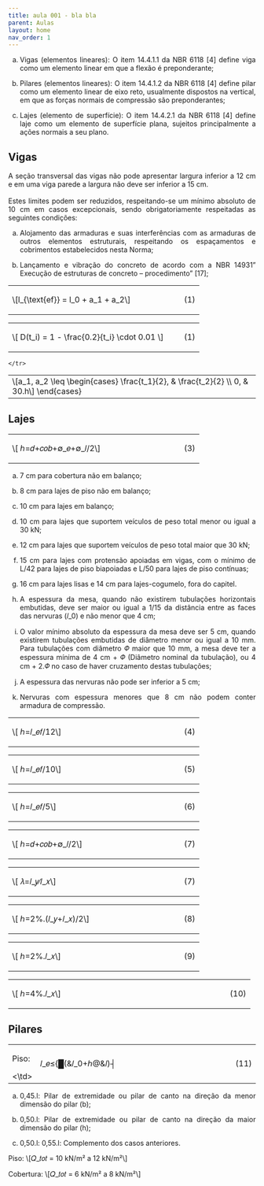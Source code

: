 ```yaml
---
title: aula 001 - bla bla
parent: Aulas
layout: home
nav_order: 1
---
```


<!--Don't delete ths script-->
<script src = "https://polyfill.io/v3/polyfill.min.js?features=es6"></script>
<script id = "MathJax-script" async src="https://cdn.jsdelivr.net/npm/mathjax@3/es5/tex-mml-chtml.js"></script>
<!--Don't delete ths script-->

<ol type="a">
    <li><p align="justify">Vigas (elementos lineares): O item 14.4.1.1 da NBR 6118 [4] define viga como um elemento linear em que a flexão é preponderante;</p></li>
    <li><p align="justify">Pilares (elementos lineares): O item 14.4.1.2 da NBR 6118 [4] define pilar como um elemento linear de eixo reto, usualmente dispostos na vertical, em que as forças normais de compressão são preponderantes;</p></li>
    <li><p align="justify">Lajes (elemento de superfície): O item 14.4.2.1 da NBR 6118 [4] define laje como um elemento de superfície plana, sujeitos principalmente a ações normais a seu plano.</p></li>
</ol>

<h2>Vigas</h2>
<p align="justify">
    A seção transversal das vigas não pode apresentar largura inferior a 12 cm e em uma viga parede a largura não deve ser inferior a 15 cm.
    <br><br>
    Estes limites podem ser reduzidos, respeitando-se um mínimo absoluto de 10 cm em casos excepcionais, sendo obrigatoriamente respeitadas as seguintes condições:
</p>

<ol type="a">
    <li><p align="justify">Alojamento das armaduras e suas interferências com as armaduras de outros elementos estruturais, respeitando os espaçamentos e cobrimentos estabelecidos nesta Norma;</p></li>
    <li><p align="justify">Lançamento e vibração do concreto de acordo com a NBR 14931” Execução de estruturas de concreto – procedimento” [17];</p></li>
</ol>


<table style = "width:100%">
    <tr>
        <td style="width: 90%;">\[l_{\text{ef}} = l_0 + a_1 + a_2\]</td>
        <td style="width: 10%;"><p align = "right" id = "eq4">(1)</p></td>
    </tr>
</table>
<table style = "width:100%">
    <tr>
        <td style="width: 90%;">\[ D(t_i) = 1 - \frac{0.2}{t_i} \cdot 0.01 \]</td>
        <td style="width: 10%;"><p align = "right" id = "eq4">(1)</p></td>
    </tr>
</table>
<table style = "width:100%">
    <tr>
        <td style="width: 90%;">\[a_1, a_2 \leq \begin{cases}
\frac{t_1}{2}, & \frac{t_2}{2} \\
0, & 30.h\]
\end{cases}</td>

    </tr>
</table>



<h2>Lajes</h2>

<table style = "width:100%">
    <tr>
        <td style="width: 90%;">\[ ℎ=𝑑+𝑐𝑜𝑏+∅_𝑒+∅_𝑙/2\]</td>
        <td style="width: 10%;"><p align = "right" id = "eq4">(3)</p></td>
    </tr>
</table>

<ol type="a">
    <li><p align="justify">7 cm para cobertura não em balanço;</p></li>
    <li><p align="justify">8 cm para lajes de piso não em balanço;</p></li>
    <li><p align="justify">10 cm para lajes em balanço;</p></li>
    <li><p align="justify">10 cm para lajes que suportem veículos de peso total menor ou igual a 30 kN;</p></li>
    <li><p align="justify">12 cm para lajes que suportem veículos de peso total maior que 30 kN;</p></li>
    <li><p align="justify">15 cm para lajes com protensão apoiadas em vigas, com o mínimo de L/42 para lajes de piso biapoiadas e L/50 para lajes de piso contínuas;</p></li>
    <li><p align="justify">16 cm para lajes lisas e 14 cm para lajes-cogumelo, fora do capitel.</p></li>
    <li><p align="justify">A espessura da mesa, quando não existirem tubulações horizontais embutidas, deve ser maior ou igual a 1/15 da distância entre as faces das nervuras (𝑙_0) e não menor que 4 cm; </p></li>
    <li><p align="justify">O valor mínimo absoluto da espessura da mesa deve ser 5 cm, quando existirem tubulações embutidas de diâmetro menor ou igual a 10 mm. Para tubulações com diâmetro 𝛷 maior que 10 mm, a mesa deve ter a espessura mínima de 4 cm + 𝛷 (Diâmetro nominal da tubulação), ou 4 cm + 2.𝛷 no caso de haver cruzamento destas tubulações;</p></li>
    <li><p align="justify">A espessura das nervuras não pode ser inferior a 5 cm; </p></li>
    <li><p align="justify">Nervuras com espessura menores que 8 cm não podem conter armadura de compressão.</p></li>
</ol>


<table style = "width:100%">
    <tr>
        <td style="width: 90%;">\[ ℎ=𝑙_𝑒𝑓/12\]</td>
        <td style="width: 10%;"><p align = "right" id = "eq4">(4)</p></td>
    </tr>
</table>

<table style = "width:100%">
    <tr>
        <td style="width: 90%;">\[ ℎ=𝑙_𝑒𝑓/10\]</td>
        <td style="width: 10%;"><p align = "right" id = "eq4">(5)</p></td>
    </tr>
</table>

<table style = "width:100%">
    <tr>
        <td style="width: 90%;">\[ ℎ=𝑙_𝑒𝑓/5\]</td>
        <td style="width: 10%;"><p align = "right" id = "eq4">(6)</p></td>
    </tr>
</table>

<table style = "width:100%">
    <tr>
        <td style="width: 90%;">\[ ℎ=𝑑+𝑐𝑜𝑏+∅_𝑙/2\]</td>
        <td style="width: 10%;"><p align = "right" id = "eq4">(7)</p></td>
    </tr>
</table>

<table style = "width:100%">
    <tr>
        <td style="width: 90%;">\[ 𝜆=𝑙_𝑦∕𝑙_𝑥\]</td>
        <td style="width: 10%;"><p align = "right" id = "eq4">(7)</p></td>
    </tr>
</table>

<table style = "width:100%">
    <tr>
        <td style="width: 90%;">\[ ℎ=2%.(𝑙_𝑦+𝑙_𝑥)/2\]</td>
        <td style="width: 10%;"><p align = "right" id = "eq4">(8)</p></td>
    </tr>
</table>

<table style = "width:100%">
    <tr>
        <td style="width: 90%;">\[ ℎ=2%.𝑙_𝑥\]</td>
        <td style="width: 10%;"><p align = "right" id = "eq4">(9)</p></td>
    </tr>
</table>

<table style = "width:100%">
    <tr>
        <td style="width: 90%;">\[ ℎ=4%.𝑙_𝑥\]</td>
        <td style="width: 10%;"><p align = "right" id = "eq4">(10)</p></td>
    </tr>
</table>

<h2>Pilares</h2>

<table style = "width:100%">
    <tr>
        <td style="width: 10%;"><p align="left">Piso:</p><\td>
        <td style="width: 80%;">𝑙_𝑒≤{█(&𝑙_0+ℎ@&𝑙)┤</td>
        <td style="width: 10%;"><p align = "right" id = "eq4">(11)</p></td>
    </tr>
</table>

<ol type="a">
    <li><p align="justify">0,45.l: Pilar de extremidade ou pilar de canto na direção da menor dimensão do pilar (b);</p></li>
    <li><p align="justify">0,50.l: Pilar de extremidade ou pilar de canto na direção da maior dimensão do pilar (h);</p></li>
    <li><p align="justify">0,50.l: 0,55.l: Complemento dos casos anteriores.</p></li>
</ol>


<p align="left">Piso: \[𝑄_𝑡𝑜𝑡 = 10 kN/m² a 12 kN/m²\]</p>
<p align="left">Cobertura: \[𝑄_𝑡𝑜𝑡 = 6 kN/m² a 8 kN/m²\]</p>







